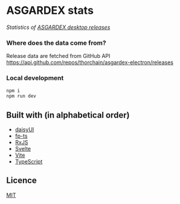 # ASGARDEX stats

_Statistics of [ASGARDEX desktop releases](https://github.com/thorchain/asgardex-electron/releases)_

### Where does the data come from?

Release data are fetched from GitHub API https://api.github.com/repos/thorchain/asgardex-electron/releases

### Local development

```bash
npm i
npm run dev
```

## Built with (in alphabetical order)

- [daisyUI](https://daisyui.com)
- [fp-ts](https://gcanti.github.io/fp-ts/)
- [RxJS](https://rxjs.dev)
- [Svelte](https://svelte.dev)
- [Vite](https://vitejs.dev/)
- [TypeScript](https://www.typescriptlang.org/)

## Licence

[MIT](./LICENSE)
